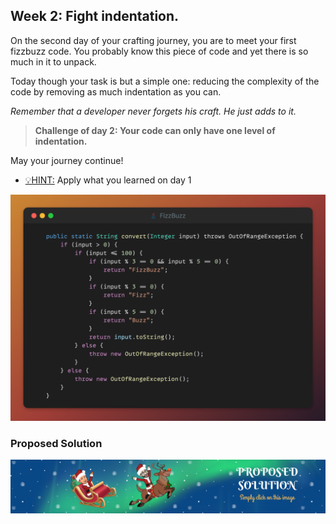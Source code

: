 ## Week 2: Fight indentation.

On the second day of your crafting journey, you are to meet your first fizzbuzz code. 
You probably know this piece of code and yet there is so much in it to unpack.

Today though your task is but a simple one: reducing the complexity of the code
by removing as much indentation as you can.

_Remember that a developer never forgets his craft. He just adds to it._

>**Challenge of day 2: Your code can only have one level of indentation.**

May your journey continue!

- <u>💡HINT:</u> Apply what you learned on day 1

![snippet of the day](snippet.png)

### Proposed Solution
[![Proposed Solution Guide](../../img/proposed-solution.png)](solution/step-by-step.md)